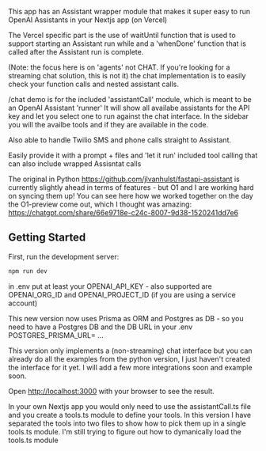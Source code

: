 This app has an Assistant wrapper module that makes it super easy to run OpenAI Assistants in your Nextjs app (on Vercel)

The Vercel specific part is the use of waitUntil function that is used to support starting an Assistant run while
and a 'whenDone' function that is called after the Assistant run is complete. 

(Note: the focus here is on 'agents' not CHAT. If you're looking for a streaming chat solution, this is not it) the chat implementation is to easily check your function calls and nested assistant calls.

/chat demo is for the included 'assistantCall' module, which is meant to be an OpenAI Assistant 'runner'
It will show all availabe assistants for the API key and let you select one to run against the chat interface.
In the sidebar you will the availbe tools and if they are available in the code.

Also able to handle Twilio SMS and phone calls straight to Assistant.

Easily provide it with a prompt + files and 'let it run' included tool calling that can also include wrapped Assisntat calls

The original in Python https://github.com/jlvanhulst/fastapi-assistant is currently slightly ahead in terms of features - but O1 and I are working hard on syncing them up!
You can see here how we worked together on the day the O1-preview come out, which I thought was amazing: https://chatgpt.com/share/66e9718e-c24c-8007-9d38-1520241dd7e6

## Getting Started

First, run the development server:

```bash
npm run dev

```

in .env put at least your OPENAI_API_KEY - also supported are OPENAI_ORG_ID and OPENAI_PROJECT_ID (if you are using a service account)

This new version now uses Prisma as ORM and Postgres as DB - so you need to have a Postgres DB and the DB URL in your .env
POSTGRES_PRISMA_URL= ...

This version only implements a (non-streaming) chat interface but you can already do all the examples from the python version,
I just haven't created the interface for it yet. I will add a few more integrations soon and example soon.

Open [http://localhost:3000](http://localhost:3000) with your browser to see the result.


In your own Nextjs app you would only need to use the assistantCall.ts file and you create a tools.ts module to define your tools. In this version I have separated the tools into two files to show how to pick them up in a single tools.ts module. 
I'm still trying to figure out how to dymanically load the tools.ts module 
